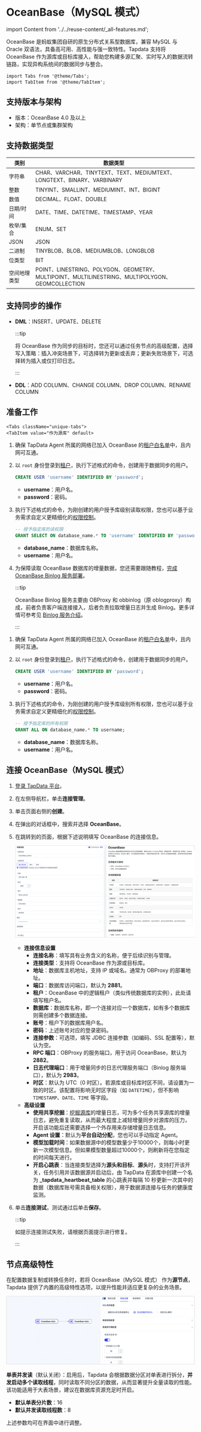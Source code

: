 # OceanBase（MySQL 模式）
import Content from '../../reuse-content/_all-features.md';

<Content />

OceanBase 是蚂蚁集团自研的原生分布式关系型数据库，兼容 MySQL 与 Oracle 双语法，具备高可用、高性能与强一致特性。Tapdata 支持将 OceanBase 作为源库或目标库接入，帮助您构建多源汇聚、实时写入的数据流转链路，实现异构系统间的数据同步与整合。

```mdx-code-block
import Tabs from '@theme/Tabs';
import TabItem from '@theme/TabItem';
```

## 支持版本与架构

* 版本：OceanBase 4.0 及以上
* 架构：单节点或集群架构

## 支持数据类型

| 类别         | 数据类型                                                     |
| ------------ | ------------------------------------------------------------ |
| 字符串       | CHAR、VARCHAR、TINYTEXT、TEXT、MEDIUMTEXT、LONGTEXT、BINARY、VARBINARY |
| 整数         | TINYINT、SMALLINT、MEDIUMINT、INT、BIGINT                    |
| 数值         | DECIMAL、FLOAT、DOUBLE                                       |
| 日期/时间    | DATE、TIME、DATETIME、TIMESTAMP、YEAR                        |
| 枚举/集合    | ENUM、SET                                                    |
| JSON         | JSON                                                         |
| 二进制       | TINYBLOB、BLOB、MEDIUMBLOB、LONGBLOB                         |
| 位类型       | BIT                                                          |
| 空间地理类型 | POINT、LINESTRING、POLYGON、GEOMETRY、MULTIPOINT、MULTILINESTRING、MULTIPOLYGON、GEOMCOLLECTION |

## 支持同步的操作

- **DML**：INSERT、UPDATE、DELETE

  :::tip

  将 OceanBase 作为同步的目标时，您还可以通过任务节点的高级配置，选择写入策略：插入冲突场景下，可选择转为更新或丢弃；更新失败场景下，可选择转为插入或仅打印日志。

  :::

- **DDL**：ADD COLUMN、CHANGE COLUMN、DROP COLUMN、RENAME COLUMN

## 准备工作

```mdx-code-block
<Tabs className="unique-tabs">
<TabItem value="作为源库" default>
```

1. 确保 TapData Agent 所属的网络已加入 OceanBase 的[租户白名单](https://www.oceanbase.com/docs/common-oceanbase-database-standalone-1000000002701894)中，且内网可互通。

2. 以 `root` 身份登录到[租户](https://www.oceanbase.com/docs/common-oceanbase-database-standalone-1000000002701786)，执行下述格式的命令，创建用于数据同步的用户。

   ```sql
   CREATE USER 'username' IDENTIFIED BY 'password';
   ```

   * **username**：用户名。
   * **password**：密码。

3. 执行下述格式的命令，为刚创建的用户授予库级别读取权限，您也可以基于业务需求自定义更精细化的[权限控制](https://www.oceanbase.com/docs/common-oceanbase-database-standalone-1000000002702184)。

   ```sql
   -- 授予指定库的读权限
   GRANT SELECT ON database_name.* TO 'username' IDENTIFIED BY 'password';
   ```

   * **database_name**：数据库名称。
   * **username**：用户名。

4. 为保障读取 OceanBase 数据库的增量数据，您还需要跟随教程，[完成 OceanBase Binlog 服务部署](https://www.oceanbase.com/docs/community-oblogproxy-doc-1000000001999434)。

   :::tip

   OceanBase Binlog 服务主要由 OBProxy 和 obbinlog（原 oblogproxy）构成，前者负责客户端连接接入，后者负责拉取增量日志并生成 Binlog。更多详情可参考见 [Binlog 服务介绍](https://www.oceanbase.com/docs/community-oblogproxy-doc-1000000001999428)。

   :::

</TabItem>

<TabItem value="作为目标库">

1. 确保 TapData Agent 所属的网络已加入 OceanBase 的[租户白名单](https://www.oceanbase.com/docs/common-oceanbase-database-standalone-1000000002701894)中，且内网可互通。

2. 以 `root` 身份登录到[租户](https://www.oceanbase.com/docs/common-oceanbase-database-standalone-1000000002701786)，执行下述格式的命令，创建用于数据同步的用户。

   ```sql
   CREATE USER 'username' IDENTIFIED BY 'password';
   ```

   * **username**：用户名。
   * **password**：密码。

4. 执行下述格式的命令，为刚创建的用户授予库级别所有权限，您也可以基于业务需求自定义更精细化的[权限控制](https://www.oceanbase.com/docs/common-oceanbase-database-standalone-1000000002702184)。

   ```sql
   -- 授予指定库的所有权限
   GRANT ALL ON database_name.* TO username;
   ```
   
   * **database_name**：数据库名称。
   * **username**：用户名。

</TabItem>
</Tabs>



## 连接 OceanBase（MySQL 模式）

1. [登录 TapData 平台](../../user-guide/log-in.md)。

2. 在左侧导航栏，单击**连接管理**。

3. 单击页面右侧的**创建**。

4. 在弹出的对话框中，搜索并选择 **OceanBase**。

5. 在跳转到的页面，根据下述说明填写 OceanBase 的连接信息。

   ![OceanBase 连接示例](../../images/oceanbase_connection.png)

   * **连接信息设置**
     * **连接名称**：填写具有业务含义的名称，便于后续识别与管理。
     * **连接类型**：支持将 OceanBase 作为源或目标库。
     * **地址**：数据库主机地址，支持 IP 或域名。通常为 OBProxy 的部署地址。
     * **端口**：数据库访问端口，默认为 **2881**。
     * **租户**：OceanBase 中的逻辑租户（类似传统数据库的实例），此处请填写租户名。
     * **数据库**：数据库名称，即一个连接对应一个数据库，如有多个数据库则需创建多个数据连接。
     * **账号**：租户下的数据库用户名。
     * **密码**：上述账号对应的登录密码。
     * **连接参数**：可选项，填写 JDBC 连接参数（如编码、SSL 配置等），默认为空。
     * **RPC 端口**：OBProxy 的服务端口，用于访问 OceanBase，默认为 **2882**。
     * **日志代理端口**：用于增量同步的日志代理服务端口（Binlog 服务端口），默认为 **2983**。
     * **时区**：默认为 UTC（0 时区）。若源库或目标库时区不同，请设置为一致的时区。该配置将影响无时区字段（如 `DATETIME`），但不影响 `TIMESTAMP`、`DATE`、`TIME` 等字段。
   * **高级设置**
     * **使用共享挖掘**：[挖掘源库](../../user-guide/advanced-settings/share-mining.md)的增量日志，可为多个任务共享源库的增量日志，避免重复读取，从而最大程度上减轻增量同步对源库的压力，开启该功能后还需要选择一个外存用来存储增量日志信息。
     * **Agent 设置**：默认为**平台自动分配**，您也可以手动指定 Agent。
     * **模型加载时间**：如果数据源中的模型数量少于10000个，则每小时更新一次模型信息。但如果模型数量超过10000个，则刷新将在您指定的时间每天进行。
     * **开启心跳表**：当连接类型选择为**源头和目标**、**源头**时，支持打开该开关，任务引用并该数据源并启动后，由 TapData 在源库中创建一个名为 **_tapdata_heartbeat_table** 的心跳表并每隔 10 秒更新一次其中的数据（数据库账号需具备相关权限），用于数据源连接与任务的健康度监测。

6. 单击**连接测试**，测试通过后单击**保存**。

   :::tip

   如提示连接测试失败，请根据页面提示进行修复。

   :::



## 节点高级特性

在配置数据复制或转换任务时，若将 OceanBase（MySQL 模式） 作为**源节点**，Tapdata 提供了内置的高级特性选项，以提升性能并适应更复杂的业务场景。

![OceanBase 节点高级设置](../../images/oceanbase_advanced_settings.png)

**单表并发读**（默认关闭）：启用后，Tapdata 会根据数据分区对单表进行拆分，**并发启动多个读取线程**，同时读取不同分区的数据，从而显著提升全量读取的性能。该功能适用于大表场景，建议在数据库资源充足时开启。

- **默认单表分片数**：16
- **默认并发读取线程数**：8

上述参数均可在界面中进行调整。


